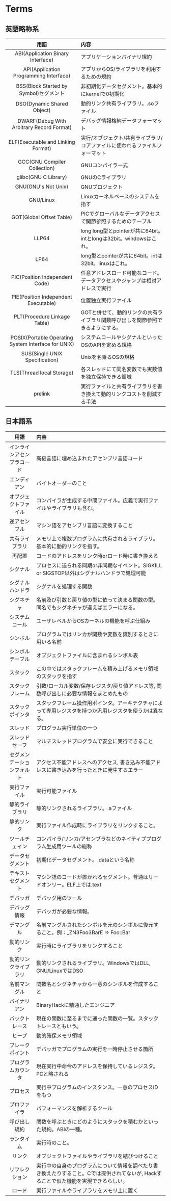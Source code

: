 # Terms

## 英語略称系
|用語|内容|
|:---:|:---|
|ABI(Application Binary Interface)|アプリケーションバイナリ規約|
|API(Application Programming Interface)|アプリからOS/ライブラリを利用するための規約|
|BSS(Block Started by Symbol)セグメント|非初期化データセグメント。基本的にkernelで0初期化|
|DSO(Dynamic Shared Object)|動的リンク共有ライブラリ。.soファイル|
|DWARF(Debug With Arbitrary Record Format)|デバッグ情報格納データフォーマット|
|ELF(Executable and Linking Format)|実行/オブジェクト/共有ライブラリ/コアファイルに使われるファイルフォーマット|
|GCC(GNU Compiler Collection)|GNUコンパイラ一式|
|glibc(GNU C Library)|GNUのCライブラリ|
|GNU(GNU's Not Unix)|GNUプロジェクト|
|GNU/Linux|Linuxカーネルベースのシステムを指す|
|GOT(Global Offset Table)|PICでグローバルなデータアクセスで関節参照するためのテーブル|
|LLP64|long long型とpointerが共に64bit。intとlongは32bit。windowsはこれ。|
|LP64|long型とpointerが共に64bit。intは32bit。linuxはこれ。|
|PIC(Position Independent Code)|任意アドレスロード可能なコード。データアクセスやジャンプは相対アドレスで実行|
|PIE(Position Independent Executable)|位置独立実行ファイル|
|PLT(Procedure Linkage Table)|GOTと併せて、動的リンクの共有ライブラリ関数呼び出しを関節参照できるようにする。|
|POSIX(Portable Operating System Interface for UNIX)|システムコールやシグナルといったOSのAPIを定める規格|
|SUS(Single UNIX Specification)|Unixを名乗るOSの規格|
|TLS(Thread local Storage)|各スレッドにて同名変数でも実数値を独立保持できる領域|
|prelink|実行ファイルと共有ライブラリを書き換えて動的リンクコストを削減する手法|

## 日本語系
|用語|内容|
|:---:|:---|
|インラインアセンブラコード|高級言語に埋め込まれたアセンブリ言語コード|
|エンディアン|バイトオーダーのこと|
|オブジェクトファイル|コンパイラが生成する中間ファイル。広義で実行ファイルやライブラリも含む。|
|逆アセンブル|マシン語をアセンブリ言語に変換すること|
|共有ライブラリ|メモリ上で複数プログラムに共有されるライブラリ。基本的に動的リンクを指す。|
|再配置|コードのアドレスをリンク時orロード時に書き換える|
|シグナル|プロセスに送られる同期or非同期なイベント。SIGKILL or SIGSTOP以外はシグナルハンドラで処理可能|
|シグナルハンドラ|シグナルを処理する関数|
|シグネチャ|名前及び引数と戻り値の型に依って決まる関数の型。同名でもシグネチャが違えばエラーになる。|
|システムコール|ユーザレベルからOSカーネルの機能を呼ぶ仕組み|
|シンボル|プログラムではリンカが関数や変数を識別するときに用いる名前|
|シンボルテーブル|オブジェクトファイルに含まれるシンボル表|
|スタック|この中ではスタックフレームを積み上げるメモリ領域のスタックを指す|
|スタックフレーム|引数/ローカル変数/保存レジスタ/戻り値アドレス等, 関数呼び出しに必要な情報をまとめたもの|
|スタックポインタ|スタックフレーム操作用ポインタ。アーキテクチャによって専用レジスタを持つか汎用レジスタを使うかは異なる。|
|スレッド|プログラム実行単位の一つ|
|スレッドセーフ|マルチスレッドプログラムで安全に実行できること|
|セグメンテーションフォルト|アクセス不能アドレスへのアクセス, 書き込み不能アドレスに書き込みを行ったときに発生するエラー|
|実行ファイル|実行可能ファイル|
|静的ライブラリ|静的リンクされるライブラリ。.aファイル|
|静的リンク|実行ファイル作成時にライブラリをリンクすること。|
|ツールチェイン|コンパイラ/リンカ/アセンブラなどのネイティブプログラム生成用ツールの総称|
|データセグメント|初期化データセグメント。.dataという名称|
|テキストセグメント|マシン語のコードが置かれるセグメント。普通はリードオンリー。ELF上では.text|
|デバッガ|デバッグ用のツール|
|デバッグ情報|デバッガが必要な情報。|
|デマングル|名前マングルされたシンボルを元のシンボルに復元すること。例：_ZN3Foo3BarE => Foo::Bar|
|動的リンク|実行時にライブラリをリンクすること|
|動的リンクライブラリ|動的リンクされるライブラリ。WindowsではDLL, GNU/LinuxではDSO|
|名前マングル|関数名とシグネチャから一意のシンボルを作成すること|
|バイナリアン|BinaryHackに精通したエンジニア|
|バックトレース|現在の関数に至るまでに通った関数の一覧。スタックトレースともいう。|
|ヒープ|動的確保メモリ領域|
|ブレークポイント|デバッガでプログラムの実行を一時停止させる箇所|
|プログラムカウンタ|現在実行中命令のアドレスを保持しているレジスタ。PCと略される|
|プロセス|実行中プログラムのインスタンス。一意のプロセスIDをもつ|
|プロファイラ|パフォーマンスを解析するツール|
|呼び出し規約|関数を呼ぶときにどのようにスタックを積むかといった規約。ABIの一種。|
|ランタイム|実行時のこと。|
|リンク|オブジェクトファイルやライブラリを結びつけること|
|リフレクション|実行中の自身のプログラムについて情報を調べたり書き換えたりすること。Cでは提供されてないが, Hackすることで似た機能を実現できるらしい。|
|ロード|実行ファイルやライブラリをメモリ上に置く|
